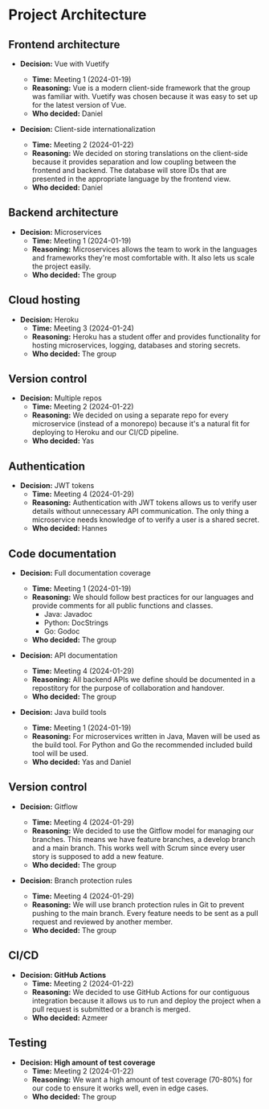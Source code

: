 # Project Architecture

## Frontend architecture

* **Decision:** Vue with Vuetify
	* **Time:** Meeting 1 (2024-01-19)
	* **Reasoning:** Vue is a modern client-side framework that the group was familiar with. Vuetify was chosen because it was easy to set up for the latest version of Vue.
	* **Who decided:** Daniel

* **Decision:** Client-side internationalization
	* **Time:** Meeting 2 (2024-01-22)
	* **Reasoning:** We decided on storing translations on the client-side because it provides separation and low coupling between the frontend and backend. The database will store IDs that are presented in the appropriate language by the frontend view.
	* **Who decided:** Daniel

## Backend architecture

* **Decision:** Microservices
	* **Time:** Meeting 1 (2024-01-19)
	* **Reasoning:** Microservices allows the team to work in the languages and frameworks they're most comfortable with. It also lets us scale the project easily.
	* **Who decided:** The group

## Cloud hosting

* **Decision:** Heroku
	* **Time:** Meeting 3 (2024-01-24)
	* **Reasoning:** Heroku has a student offer and provides functionality for hosting microservices, logging, databases and storing secrets.
	* **Who decided:** The group

## Version control

* **Decision:** Multiple repos
	* **Time:** Meeting 2 (2024-01-22)
	* **Reasoning:** We decided on using a separate repo for every microservice (instead of a monorepo) because it's a natural fit for deploying to Heroku and our CI/CD pipeline.
	* **Who decided:** Yas

## Authentication

* **Decision:** JWT tokens
	* **Time:** Meeting 4 (2024-01-29)
	* **Reasoning:** Authentication with JWT tokens allows us to verify user details without unnecessary API communication. The only thing a microservice needs knowledge of to verify a user is a shared secret.
	* **Who decided:** Hannes

## Code documentation

* **Decision:** Full documentation coverage
	* **Time:** Meeting 1 (2024-01-19)
	* **Reasoning:** We should follow best practices for our languages and provide comments for all public functions and classes.
		* Java: Javadoc
		* Python: DocStrings
		* Go: Godoc
	* **Who decided:** The group

* **Decision:** API documentation
	* **Time:** Meeting 4 (2024-01-29)
	* **Reasoning:** All backend APIs we define should be documented in a repostitory for the purpose of collaboration and handover.
	* **Who decided:** The group

* **Decision:** Java build tools
	* **Time:** Meeting 1 (2024-01-19)
	* **Reasoning:** For microservices written in Java, Maven will be used as the build tool. For Python and Go the recommended included build tool will be used.
	* **Who decided:** Yas and Daniel

## Version control

* **Decision:** Gitflow
	* **Time:** Meeting 4 (2024-01-29)
	* **Reasoning:** We decided to use the Gitflow model for managing our branches. This means we have feature branches, a develop branch and a main branch. This works well with Scrum since every user story is supposed to add a new feature.
	* **Who decided:** The group

* **Decision:** Branch protection rules
	* **Time:** Meeting 4 (2024-01-29)
	* **Reasoning:** We will use branch protection rules in Git to prevent pushing to the main branch. Every feature needs to be sent as a pull request and reviewed by another member.
	* **Who decided:** The group

## CI/CD

* **Decision: GitHub Actions**
	* **Time:** Meeting 2 (2024-01-22)
	* **Reasoning:** We decided to use GitHub Actions for our contiguous integration because it allows us to run and deploy the project when a pull request is submitted or a branch is merged.
	* **Who decided:** Azmeer

## Testing

* **Decision: High amount of test coverage**
	* **Time:** Meeting 2 (2024-01-22)
	* **Reasoning:** We want a high amount of test coverage (70-80%) for our code to ensure it works well, even in edge cases.
	* **Who decided:** The group